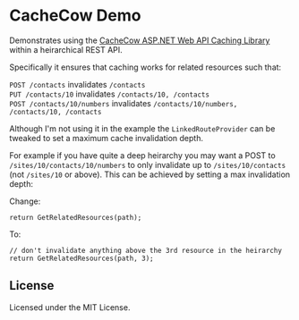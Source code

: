 # CacheCow Demo

Demonstrates using the [CacheCow ASP.NET Web API Caching Library](https://github.com/aliostad/CacheCow/) within a heirarchical REST API.

Specifically it ensures that caching works for related resources such that:

`POST /contacts` invalidates `/contacts`  
`PUT /contacts/10` invalidates `/contacts/10, /contacts`  
`POST /contacts/10/numbers` invalidates `/contacts/10/numbers, /contacts/10, /contacts`

Although I'm not using it in the example the `LinkedRouteProvider` can be tweaked to set a maximum cache invalidation depth. 

For example if you have quite a deep heirarchy you may want a POST to `/sites/10/contacts/10/numbers` to only invalidate up to `/sites/10/contacts` (not `/sites/10` or above). 
This can be achieved by setting a max invalidation depth:

Change:

	return GetRelatedResources(path);

To:

	// don't invalidate anything above the 3rd resource in the heirarchy
	return GetRelatedResources(path, 3);

## License

Licensed under the MIT License.